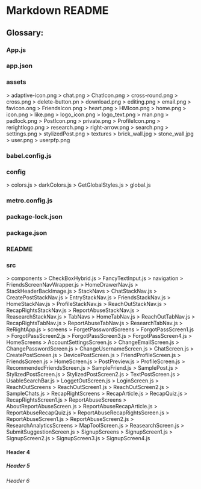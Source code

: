 <h1>Markdown README</h1>

<h2> Glossary: </h2>
<h3>App.js</h3>
<h3>app.json</h3>
<h3>assets</h3>
  > adaptive-icon.png
  > chat.png
  > ChatIcon.png
  > cross-round.png
  > cross.png
  > delete-button.pn
  > download.png
  > editing.png
  > email.png
  > favicon.ong
  > FriendsIcon.png
  > heart.png
  > HMIcon.png
  > home.png
  > icon.png
  > like.png
  > logo_icon.png
  > logo_text.png
  > man.png
  > padlock.png
  > PostIcon.png
  > private.png
  > ProfileIcon.png
  > rerightlogo.png
  > research.png
  > right-arrow.png
  > search.png
  > settings.png
  > stylizedPost.png
  > textures
    > brick_wall.jpg
    > stone_wall.jpg
  > user.png
  > userpfp.png
<h3>babel.config.js</h3>
<h3>config</h3>
  > colors.js
  > darkColors.js
  > GetGlobalStyles.js
  > global.js
<h3>metro.config.js</h3>
<h3>package-lock.json</h3>
<h3>package.json</h3>
<h3>README</h3>
<h3>src</h3>
  > components
    > CheckBoxHybrid.js
    > FancyTextInput.js
    > navigation
      > FriendsScreenNavWrapper.js
      > HomeDrawerNav.js
      > StackHeaderBackImage.js
      > StackNavs
        > ChatStackNav.js
        > CreatePostStackNav.js
        > EntryStackNav.js
        > FriendsStackNav.js
        > HomeStackNav.js
        > ProfileStackNav.js
        > ReachOutStackNav.js
        > RecapRightsStackNav.js
        > ReportAbuseStackNav.js
        > ReasearchStackNav.js
      > TabNavs
        > HomeTabNav.js
        > ReachOutTabNav.js
        > RecapRightsTabNav.js
        > ReportAbuseTabNav.js
        > ResearchTabNav.js
  > ReRightApp.js
  > screens
    > ForgetPasswordScreens
      > ForgotPassScreen1.js
      > ForgotPassScreen2.js
      > ForgotPassScreen3.js
      > ForgotPassScreen4.js
    > HomeScreens
      > AccountSettingsScreen.js
      > ChangeEmailScreen.js
      > ChangePasswordScreen.js
      > ChangeUsernameScreen.js
      > ChatScreen.js
      > CreatePostScreen.js
      > DevicePostScreen.js
      > FriendProfileScreen.js
      > FriendsScreen.js
      > HomeScreen.js
      > PostPreview.js
      > ProfileScreen.js
      > RecommendedFriendsScreen.js
      > SampleFriend.js
      > SamplePost.js
      > StylizedPostScreen.js
      > StylizedPostScreen2.js
      > TextPostScreen.js
      > UsableSearchBar.js
    > LoggetOutScreen.js
    > LoginScreen.js
    > ReachOutScreens
      > ReachOutScreen1.js
      > ReachOutScreen2.js
      > SampleChats.js
    > RecapRightScreens
      > RecapArticle.js
      > RecapQuiz.js
      > RecapRightsScreen1.js
    > ReportAbuseScreens
      > AboutReportAbuseScreen.js
      > ReportAbuseRecapArticle.js
      > ReportAbuseRecapQuiz.js
      > ReportAbuseRecapRightsScreen.js
      > ReportAbuseScreen1.js
      > ReportAbuseScreen2.js
    > ResearchAnalyticsScreens
      > MapToolScreen.js
      > ReasearchScreen.js
      > SubmitSuggestionScreen.js
    > SignupScreens
      > SignupScreen1.js
      > SignupScreen2.js
      > SignupScreen3.js
      > SignupScreen4.js
      
<h4>Header 4</h4>
<h5>Header 5</h5>
<h6>Header 6</h6>
